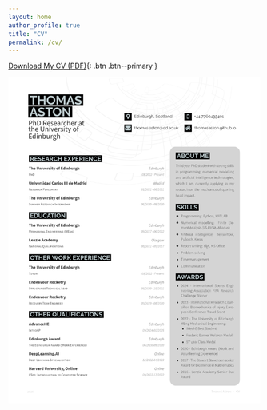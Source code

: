 ```yaml
---
layout: home
author_profile: true
title: "CV"
permalink: /cv/
---
```


[Download My CV (PDF)](src="https://thomasaston.github.io/assets/images/Thomas_Aston_CV_Public.pdf"){: .btn .btn--primary }

![My CV](../assets/images/Thomas_Aston_CV_Public.jpg)
<!-- <iframe src="https://thomasaston.github.io/assets/images/Thomas_Aston_CV_Public.pdf" width="100%" height="600px"></iframe> -->
